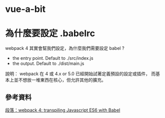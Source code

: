 # vue-a-bit

# 為什麼要設定 .babelrc
webpack 4 其實會幫我們設定，為什麼我們需要設定 babel ?
* the entry point. Default to ./src/index.js
* the output. Default to ./dist/main.js

說明： webpack 在 4 或 4.x or 5.0 已經開始試著定義預設的設定或插件，
而基本上並不想放一堆東西在核心，但允許其他的擴充。

## 參考資料
[段落：webpack 4: transpiling Javascript ES6 with Babel](https://www.valentinog.com/blog/webpack-4-tutorial/#webpack_4_transpiling_Javascript_ES6_with_Babel)
